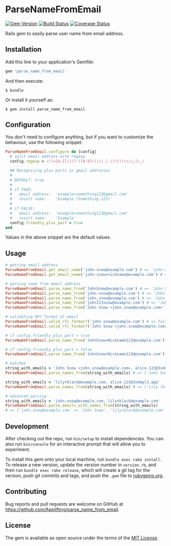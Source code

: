 # ParseNameFromEmail

[![Gem Version](https://badge.fury.io/rb/parse_name_from_email.svg)](https://badge.fury.io/rb/parse_name_from_email)
[![Build Status](https://travis-ci.org/Applifting/parse_name_from_email.svg?branch=master)](https://travis-ci.org/Applifting/parse_name_from_email)
[![Coverage Status](https://coveralls.io/repos/github/Applifting/parse_name_from_email/badge.svg?branch=master)](https://coveralls.io/github/Applifting/parse_name_from_email?branch=master)

Rails gem to easily parse user name from email address.

## Installation

Add this line to your application's Gemfile:

```ruby
gem 'parse_name_from_email'
```

And then execute:

    $ bundle

Or install it yourself as:

    $ gem install parse_name_from_email

## Configuration

You don't need to configure anything, but if you want to customize the behaviour, use the following snippet:

```ruby
ParseNameFromEmail.configure do |config|
  # split email address with regexp
  config.regexp = /(?=[A-Z])|(?:([0-9]+))|\.|-|\?|!|\+|\;|\_/

  ## Recognizing plus parts in gmail addresses
  #
  # DEFAULT: true
  #
  # if TRUE:
  #   email address:  'example+something123@gmail.com'
  #   result name:    'Example (Something 123)'
  #
  # if FALSE:
  #   email address:  'example+something123@gmail.com'
  #   result name:    'Example'
  config.friendly_plus_part = true
end
```

Values in the above snippet are the default values.

## Usage

```ruby
# getting email address
ParseNameFromEmail.get_email_name('john-snow@example.com') # => 'john-snow'
ParseNameFromEmail.get_email_name('john-snow+nickname@example.com') # => 'john-snow+nickname'

# parsing name from email address
ParseNameFromEmail.parse_name_from('JohnSnow@example.com') # => 'John Snow'
ParseNameFromEmail.parse_name_from('john-snow@example.com') # => 'John Snow'
ParseNameFromEmail.parse_name_from('john_snow@example.com') # => 'John Snow'
ParseNameFromEmail.parse_name_from('john123snow@example.com') # => 'John Snow'
ParseNameFromEmail.parse_name_from('John Snow <john.snow@example.com>') # => 'John Snow'

# validating RFC format of email
ParseNameFromEmail.valid_rfc_format?('john-snow@example.com') # => false
ParseNameFromEmail.valid_rfc_format?('John Snow <john.snow@example.com>') # => true

# if config.friendly_plus_part = true
ParseNameFromEmail.parse_name_from('JohnSnow+Nickname123@example.com') # => 'John Snow (Nickname 123)'

# if config.friendly_plus_part = false
ParseNameFromEmail.parse_name_from('JohnSnow+Nickname123@example.com') # => 'John Snow'

# batches
string_with_emails = 'John Snow <john.snow@example.com>, alice.123@3x4mpl3.app'
ParseNameFromEmail.parse_names_from(string_with_emails) # => ['John Snow', 'Alice']

string_with_emails = 'lily+black@example.com, alice.123@3x4mpl3.app'
ParseNameFromEmail.parse_names_from(string_with_emails) # => ['Lily (black)', 'Alice']

# advanced parsing
string_with_emails = 'john.snow@example.com, lily+black@example.com'
ParseNameFromEmail.parse_emails_with_names_from(string_with_emails)
# => {'john.snow@example.com' => 'John Snow', 'lily+black@example.com' => 'Lily (black)'}

```

## Development

After checking out the repo, run `bin/setup` to install dependencies. You can also run `bin/console` for an interactive prompt that will allow you to experiment.

To install this gem onto your local machine, run `bundle exec rake install`. To release a new version, update the version number in `version.rb`, and then run `bundle exec rake release`, which will create a git tag for the version, push git commits and tags, and push the `.gem` file to [rubygems.org](https://rubygems.org).

## Contributing

Bug reports and pull requests are welcome on GitHub at https://github.com/Applifting/parse_name_from_email.


## License

The gem is available as open source under the terms of the [MIT License](http://opensource.org/licenses/MIT).


